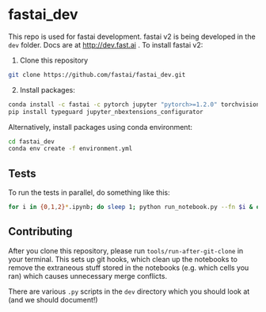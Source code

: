 # fastai_dev

This repo is used for fastai development. fastai v2 is being developed in the `dev` folder. Docs are at http://dev.fast.ai . To install fastai v2:

1. Clone this repository

```bash
git clone https://github.com/fastai/fastai_dev.git
```
2. Install packages:

```bash
conda install -c fastai -c pytorch jupyter "pytorch>=1.2.0" torchvision matplotlib pandas requests pyyaml fastprogress pillow pip scikit-learn scipy spacy
pip install typeguard jupyter_nbextensions_configurator
```
Alternatively, install packages using conda environment:

```bash
cd fastai_dev
conda env create -f environment.yml
```

## Tests

To run the tests in parallel, do something like this:

```bash
for i in {0,1,2}*.ipynb; do sleep 1; python run_notebook.py --fn $i & done
```

## Contributing

After you clone this repository, please run `tools/run-after-git-clone` in your terminal. This sets up git hooks, which clean up the notebooks to remove the extraneous stuff stored in the notebooks (e.g. which cells you ran) which causes unnecessary merge conflicts.

There are various `.py` scripts in the `dev` directory which you should look at (and we should document!)

